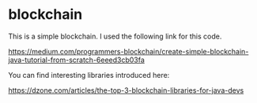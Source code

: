 # blockchain
This is a simple blockchain. I used the following link for this code. 

https://medium.com/programmers-blockchain/create-simple-blockchain-java-tutorial-from-scratch-6eeed3cb03fa

You can find interesting libraries introduced here:

https://dzone.com/articles/the-top-3-blockchain-libraries-for-java-devs
